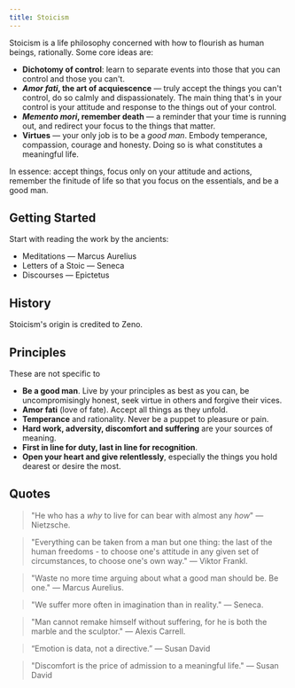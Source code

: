 ```yaml
---
title: Stoicism
---
```


Stoicism is a life philosophy concerned with how to flourish as human beings, rationally. Some core ideas are:
- **Dichotomy of control**: learn to separate events into those that you can control and those you can't.
- ***Amor fati*, the art of acquiescence** — truly accept the things you can't control, do so calmly and dispassionately. The main thing that's in your control is your attitude and response to the things out of your control.
- ***Memento mori*, remember death** — a reminder that your time is running out, and redirect your focus to the things that matter.
- **Virtues** — your only job is to be a *good man*. Embody temperance, compassion, courage and honesty. Doing so is what constitutes a meaningful life.

In essence: accept things, focus only on your attitude and actions, remember the finitude of life so that you focus on the essentials, and be a good man.

## Getting Started
Start with reading the work by the ancients:
- Meditations — Marcus Aurelius
- Letters of a Stoic — Seneca
- Discourses — Epictetus
   
## History
Stoicism's origin is credited to Zeno.

## Principles
These are not specific to 
- **Be a good man**. Live by your principles as best as you can, be uncompromisingly honest, seek virtue in others and forgive their vices.
- **Amor fati** (love of fate). Accept all things as they unfold.
- **Temperance** and rationality. Never be a puppet to pleasure or pain.
- **Hard work, adversity, discomfort and suffering** are your sources of meaning.
- **First in line for duty, last in line for recognition**.
- **Open your heart and give relentlessly**, especially the things you hold dearest or desire the most.

## Quotes
> "He who has a *why* to live for can bear with almost any *how*" — Nietzsche.

> "Everything can be taken from a man but one thing: the last of the human freedoms - to choose one's attitude in any given set of circumstances, to choose one's own way." — Viktor Frankl.

> "Waste no more time arguing about what a good man should be. Be one." — Marcus Aurelius.

> "We suffer more often in imagination than in reality." — Seneca.

> "Man cannot remake himself without suffering, for he is both the marble and the sculptor." — Alexis Carrell.

> “Emotion is data, not a directive.” — Susan David

> "Discomfort is the price of admission to a meaningful life." — Susan David
